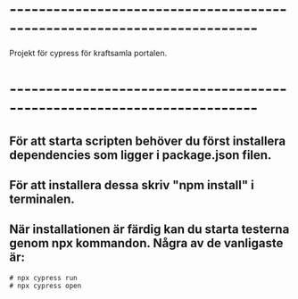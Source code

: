 # ------------------------------------------------------------------------
Projekt för cypress för kraftsamla portalen.
# ------------------------------------------------------------------------

## För att starta scripten behöver du först installera dependencies som ligger i package.json filen.
## För att installera dessa skriv "npm install" i terminalen. 
## När installationen är färdig kan du starta testerna genom npx kommandon. Några av de vanligaste är:
    # npx cypress run
    # npx cypress open